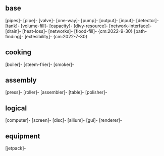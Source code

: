 ## base

[pipes]-
    [pipe]-
    [valve]-
    [one-way]-
    [pump]-
    [output]-
    [input]-
    [detector]-
[tank]-
    [volume-fill]-
    [capacity]-
    [divy-resource]-
    [network-interface]-
    [drain]-
[heat-loss]-
[networks]-
    [flood-fill]- {cm:2022-9-30}
    [path-finding]-
    [extesibility]- {cm:2022-7-30}

## cooking

[boiler]-
[steem-frier]-
[smoker]-

## assembly

[press]- 
[roller]-
[assembler]-
[table]-
[polisher]-

## logical

[computer]-
[screen]-
[disc]-
[allium]-
[gui]-
[renderer]-

## equipment

[jetpack]-